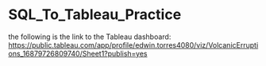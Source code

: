 # SQL_To_Tableau_Practice
the following is the link to the Tableau dashboard: https://public.tableau.com/app/profile/edwin.torres4080/viz/VolcanicErruptions_16879726809740/Sheet1?publish=yes
